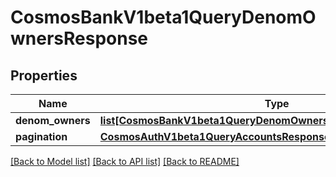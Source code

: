 # CosmosBankV1beta1QueryDenomOwnersResponse

## Properties
Name | Type | Description | Notes
------------ | ------------- | ------------- | -------------
**denom_owners** | [**list[CosmosBankV1beta1QueryDenomOwnersResponseDenomOwners]**](CosmosBankV1beta1QueryDenomOwnersResponseDenomOwners.md) |  | [optional] 
**pagination** | [**CosmosAuthV1beta1QueryAccountsResponsePagination**](CosmosAuthV1beta1QueryAccountsResponsePagination.md) |  | [optional] 

[[Back to Model list]](../README.md#documentation-for-models) [[Back to API list]](../README.md#documentation-for-api-endpoints) [[Back to README]](../README.md)

